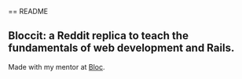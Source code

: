 == README

## Bloccit: a Reddit replica to teach the fundamentals of web development and Rails.

Made with my mentor at [Bloc](http://bloc.io).



